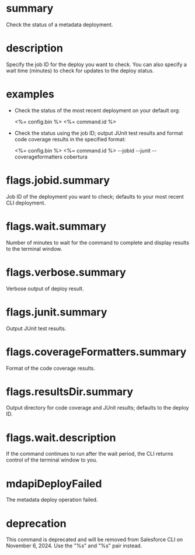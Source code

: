 # summary

Check the status of a metadata deployment.

# description

Specify the job ID for the deploy you want to check. You can also specify a wait time (minutes) to check for updates to the deploy status.

# examples

- Check the status of the most recent deployment on your default org:

  <%= config.bin %> <%= command.id %>

- Check the status using the job ID; output JUnit test results and format code coverage results in the specified format:

  <%= config.bin %> <%= command.id %> --jobid <id> --junit --coverageformatters cobertura

# flags.jobid.summary

Job ID of the deployment you want to check; defaults to your most recent CLI deployment.

# flags.wait.summary

Number of minutes to wait for the command to complete and display results to the terminal window.

# flags.verbose.summary

Verbose output of deploy result.

# flags.junit.summary

Output JUnit test results.

# flags.coverageFormatters.summary

Format of the code coverage results.

# flags.resultsDir.summary

Output directory for code coverage and JUnit results; defaults to the deploy ID.

# flags.wait.description

If the command continues to run after the wait period, the CLI returns control of the terminal window to you.

# mdapiDeployFailed

The metadata deploy operation failed.

# deprecation

This command is deprecated and will be removed from Salesforce CLI on November 6, 2024. Use the "%s" and "%s" pair instead.
